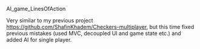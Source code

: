 AI_game_LinesOfAction

Very similar to my previous project https://github.com/ShafinKhadem/Checkers-multiplayer,
but this time fixed previous mistakes (used MVC, decoupled UI and game state etc.) and
added AI for single player.

